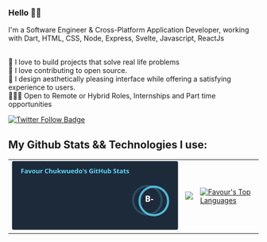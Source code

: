 <h3>Hello 👋🏾</h3>
I'm a Software Engineer & Cross-Platform Application Developer, working with Dart, HTML, CSS, Node, Express, Svelte, Javascript, ReactJs<br><br>

 👀 I love to build projects that solve real life problems
        <br/>
        🚀 I love contributing to open source.
        <br/>
        🙂 I design aesthetically pleasing interface while offering a satisfying experience to users.
        <br/>
        🧑🏽‍💻 Open to Remote or Hybrid Roles, Internships and Part time opportunities
        <br />

<a href="https://twitter.com/senseifavour">
<img src="https://img.shields.io/twitter/follow/senseifavour?color=0F182A&logo=twitter&style=for-the-badge" alt="Twitter Follow Badge"/></a>


## My Github Stats && Technologies I use:
<table>
  <tr>
    <td>
      <a href="https://github.com/favourch"><img alt="Favour's Github Stats" src="https://raw.githubusercontent.com/favourch/profileassets/0a385d621ffa816f235e6a7fb07dd589ab07f823/githubstats.svg" /></a>
     <!--<a href="https://github.com/favourch"><img alt="Favour's Github Stats" src="https://github-readme-stats.vercel.app/api?username=favourch&show_icons=true&count_private=true&theme=react&hide_border=true&bg_color=1d2a3a" /></a>-->
    </td>
    <td>
      <a href="http://www.github.com/favourch"><img src="https://github-readme-streak-stats.herokuapp.com/?user=favourch&stroke=ffffff&background=1d2a3a&ring=5BCDEC&fire=5BCDEC&currStreakNum=ffffff&currStreakLabel=5BCDEC&sideNums=ffffff&sideLabels=ffffff&dates=ffffff&hide_border=true" /></a>
    </td>
    <td>
      <a href="https://github.com/favourch"><img alt="Favour's Top Languages" src="https://github-readme-stats.vercel.app/api/top-langs/?username=favourch&langs_count=8&count_private=true&layout=compact&theme=react&hide_border=true&bg_color=1d2a3a"/></a>
    </td>
  </tr>
  </table>
  
 
